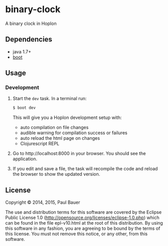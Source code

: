 # binary-clock

A binary clock in Hoplon

## Dependencies

- java 1.7+
- [boot][1]

## Usage
### Development
1. Start the `dev` task. In a terminal run:
    ```bash
    $ boot dev
    ```
    This will give you a  Hoplon development setup with:
    - auto compilation on file changes
    - audible warning for compilation success or failures
    - auto reload the html page on changes
    - Clojurescript REPL

2. Go to http://localhost:8000 in your browser. You should see the application.

3. If you edit and save a file, the task will recompile the code and reload the
   browser to show the updated version.

## License

Copyright © 2014, 2015, Paul Bauer

The use and distribution terms for this software are covered by the Eclipse
Public License 1.0 (http://opensource.org/licenses/eclipse-1.0.php) which can
be found in the file epl-v10.html at the root of this distribution. By using
this software in any fashion, you are agreeing to be bound by the terms of
this license. You must not remove this notice, or any other, from this software.

[1]: http://boot-clj.com
